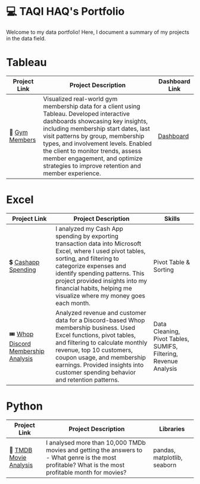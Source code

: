 # 💻 TAQI HAQ's Portfolio
Welcome to my data portfolio! Here, I document a summary of my projects in the data field.

# Tableau

| Project Link | Project Description | Dashboard Link |
|---|---|---|
| 💪 [Gym Members](https://github.com/haqtaqi/portfolio) | Visualized real-world gym membership data for a client using Tableau. Developed interactive dashboards showcasing key insights, including membership start dates, last visit patterns by group, membership types, and involvement levels. Enabled the client to monitor trends, assess member engagement, and optimize strategies to improve retention and member experience. | [Dashboard](https://public.tableau.com/app/profile/taqihaq/viz/Gym_17379196553110/Dashboard1) |

# Excel

| Project Link | Project Description | Skills |
|---|---|---|
| 💲 [Cashapp Spending](https://github.com/haqtaqi/portfolio) |I analyzed my Cash App spending by exporting transaction data into Microsoft Excel, where I used pivot tables, sorting, and filtering to categorize expenses and identify spending patterns. This project provided insights into my financial habits, helping me visualize where my money goes each month.| Pivot Table & Sorting |
| 🎟 [ Whop Discord Membership Analysis	](https://github.com/haqtaqi/portfolio) | Analyzed revenue and customer data for a Discord-based Whop membership business. Used Excel functions, pivot tables, and filtering to calculate monthly revenue, top 10 customers, coupon usage, and membership earnings. Provided insights into customer spending behavior and retention patterns.	| Data Cleaning, Pivot Tables, SUMIFS, Filtering, Revenue Analysis |


# Python

| Project Link | Project Description | Libraries |
|---|---|---|
| 🦠 [TMDB Movie Analysis](https://github.com/haqtaqi/portfolio) |I analysed more than 10,000 TMDb movies and getting the answers to - What genre is the most profitable? What is the most profitable month for movies?	 | pandas, matplotlib, seaborn |




